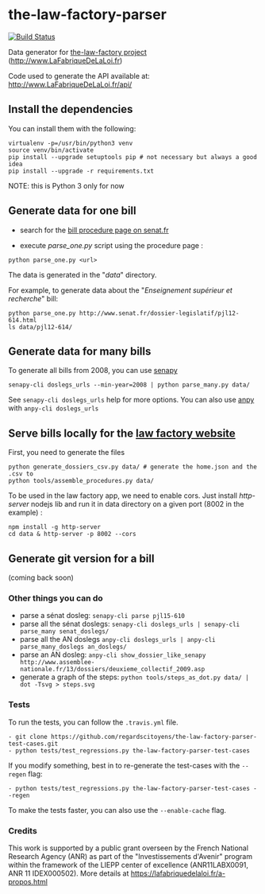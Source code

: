 the-law-factory-parser
======================
[![Build Status](https://travis-ci.org/regardscitoyens/the-law-factory-parser.svg?branch=parser-refactor)](https://travis-ci.org/regardscitoyens/the-law-factory-parser)

Data generator for [the-law-factory project](https://github.com/RegardsCitoyens/the-law-factory) (http://www.LaFabriqueDeLaLoi.fr)

Code used to generate the API available at: http://www.LaFabriqueDeLaLoi.fr/api/

## Install the dependencies ##

You can install them with the following:
```
virtualenv -p=/usr/bin/python3 venv
source venv/bin/activate
pip install --upgrade setuptools pip # not necessary but always a good idea
pip install --upgrade -r requirements.txt
```
NOTE: this is Python 3 only for now

## Generate data for one bill ##

- search for the [bill procedure page on senat.fr](http://www.senat.fr/dossiers-legislatifs/index-general-projets-propositions-de-lois.html)

- execute *parse_one.py* script using the procedure page :

`python parse_one.py <url>`

The data is generated in the "*data*" directory.

For example, to generate data about the "*Enseignement supérieur et recherche*" bill:

```
python parse_one.py http://www.senat.fr/dossier-legislatif/pjl12-614.html
ls data/pjl12-614/
```

## Generate data for many bills

To generate all bills from 2008, you can use [senapy](https://github.com/regardscitoyens/senapy)

    senapy-cli doslegs_urls --min-year=2008 | python parse_many.py data/

See `senapy-cli doslegs_urls` help for more options. You can also use [anpy](https://github.com/regardscitoyens/anpy) with `anpy-cli doslegs_urls`

## Serve bills locally for the [law factory website](https://github.com/regardscitoyens/the-law-factory)

First, you need to generate the files

    python generate_dossiers_csv.py data/ # generate the home.json and the .csv to
    python tools/assemble_procedures.py data/

To be used in the law factory app, we need to enable cors. Just install *http-server* nodejs lib and run it in data directory on a given port (8002 in the example) :

    npm install -g http-server
    cd data & http-server -p 8002 --cors

## Generate git version for a bill

(coming back soon)

### Other things you can do

 - parse a sénat dosleg: `senapy-cli parse pjl15-610`
 - parse all the sénat doslegs: `senapy-cli doslegs_urls | senapy-cli parse_many senat_doslegs/`
 - parse all the AN doslegs `anpy-cli doslegs_urls | anpy-cli parse_many_doslegs an_doslegs/`
 - parse an AN dosleg: `anpy-cli show_dossier_like_senapy http://www.assemblee-nationale.fr/13/dossiers/deuxieme_collectif_2009.asp`
 - generate a graph of the steps: `python tools/steps_as_dot.py data/ | dot -Tsvg > steps.svg`

### Tests

To run the tests, you can follow the `.travis.yml` file.

    - git clone https://github.com/regardscitoyens/the-law-factory-parser-test-cases.git
    - python tests/test_regressions.py the-law-factory-parser-test-cases

If you modify something, best in to re-generate the test-cases with the `--regen` flag:

    - python tests/test_regressions.py the-law-factory-parser-test-cases --regen

To make the tests faster, you can also use the `--enable-cache` flag.


### Credits

This work is supported by a public grant overseen by the French National Research Agency (ANR) as part of the "Investissements d'Avenir" program within the framework of the LIEPP center of excellence (ANR11LABX0091, ANR 11 IDEX000502).
More details at https://lafabriquedelaloi.fr/a-propos.html